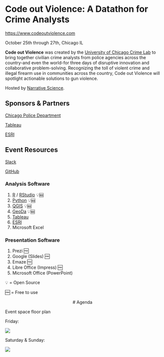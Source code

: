 # Code out Violence: A Datathon for Crime Analysts

https://www.codeoutviolence.com

October 25th through 27th, Chicago IL

**Code out Violence** was created by the [University of Chicago Crime Lab](https://urbanlabs.uchicago.edu/labs/crime) to bring together civilian crime analysts from police agencies across the country-and even the world-for three days of disruptive innovation and collaborative problem-solving. Recognizing the toll of violent crime and illegal firearm use in communities across the country, Code out Violence will spotlight actionable solutions to gun violence.

Hosted by [Narrative Science](https://narrativescience.com/).

## Sponsors & Partners

[Chicago Police Department](https://home.chicagopolice.org)

[Tableau](https://tableau.com)

[ESRI](https://www.esri.com/en-us/home)

## Event Resources

[Slack](https://codeoutviolence.slack.com/)

[GitHub](https://github.com/code-out-violence/)

### Analysis Software
1. [R](https://cran.r-project.org/) / [RStudio](https://rstudio.com/products/rstudio/download/?utm_source=downloadrstudio&utm_medium=Site&utm_campaign=home-hero-cta#download) 💡🆓
2. [Python](https://www.python.org/downloads/) 💡🆓
3. [QGIS](https://qgis.org/en/site/forusers/download.html) 💡🆓
4. [GeoDa](https://geodacenter.github.io/download.html) 💡🆓
5. [Tableau](https://www.tableau.com/products/desktop/download)
6. [ESRI](https://www.esri.com/en-us/arcgis/products/arcgis-pro/overview)
7. Microsoft Excel

### Presentation Software
1. Prezi 🆓
2. Google (Slides) 🆓
3. Emaze 🆓
4. Libre Office (Impress) 🆓
5. Microsoft Office (PowerPoint)

💡 = Open Source

🆓 = Free to use

<center># Agenda</center>

Event space floor plan

Friday:

![](https://www.codeoutviolence.com/images/Floor_Plan_Friday.png)

Saturday & Sunday:

![](https://www.codeoutviolence.com/images/Floor_Plan_Edited.jpg)

